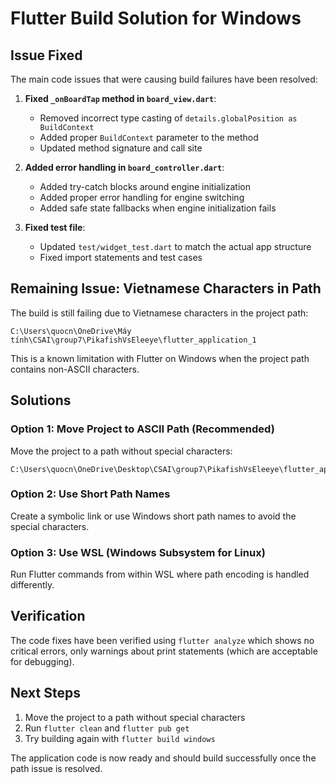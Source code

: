 # Flutter Build Solution for Windows

## Issue Fixed
The main code issues that were causing build failures have been resolved:

1. **Fixed `_onBoardTap` method in `board_view.dart`**: 
   - Removed incorrect type casting of `details.globalPosition as BuildContext`
   - Added proper `BuildContext` parameter to the method
   - Updated method signature and call site

2. **Added error handling in `board_controller.dart`**:
   - Added try-catch blocks around engine initialization
   - Added proper error handling for engine switching
   - Added safe state fallbacks when engine initialization fails

3. **Fixed test file**:
   - Updated `test/widget_test.dart` to match the actual app structure
   - Fixed import statements and test cases

## Remaining Issue: Vietnamese Characters in Path

The build is still failing due to Vietnamese characters in the project path:
```
C:\Users\quocn\OneDrive\Máy tính\CSAI\group7\PikafishVsEleeye\flutter_application_1
```

This is a known limitation with Flutter on Windows when the project path contains non-ASCII characters.

## Solutions

### Option 1: Move Project to ASCII Path (Recommended)
Move the project to a path without special characters:
```
C:\Users\quocn\OneDrive\Desktop\CSAI\group7\PikafishVsEleeye\flutter_application_1
```

### Option 2: Use Short Path Names
Create a symbolic link or use Windows short path names to avoid the special characters.

### Option 3: Use WSL (Windows Subsystem for Linux)
Run Flutter commands from within WSL where path encoding is handled differently.

## Verification
The code fixes have been verified using `flutter analyze` which shows no critical errors, only warnings about print statements (which are acceptable for debugging).

## Next Steps
1. Move the project to a path without special characters
2. Run `flutter clean` and `flutter pub get`
3. Try building again with `flutter build windows`

The application code is now ready and should build successfully once the path issue is resolved.
